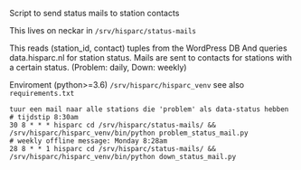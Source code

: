 Script to send status mails to station contacts

This lives on neckar in `/srv/hisparc/status-mails`

This reads (station_id, contact) tuples from the WordPress DB
And queries data.hisparc.nl for station status. Mails are sent to contacts
for stations with a certain status. (Problem: daily, Down: weekly)


Enviroment (python>=3.6) `/srv/hisparc/hisparc_venv` see also `requirements.txt`

```/etc/cron.d/hisparc
tuur een mail naar alle stations die 'problem' als data-status hebben
# tijdstip 8:30am
30 8 * * * hisparc cd /srv/hisparc/status-mails/ && /srv/hisparc/hisparc_venv/bin/python problem_status_mail.py
# weekly offline message: Monday 8:28am
28 8 * * 1 hisparc cd /srv/hisparc/status-mails/ && /srv/hisparc/hisparc_venv/bin/python down_status_mail.py
```

